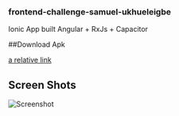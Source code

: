 ### frontend-challenge-samuel-ukhueleigbe

Ionic App built Angular + RxJs + Capacitor

##Download Apk

[a relative link](holiday.apk)

## Screen Shots

![Screenshot](flow.gif)


